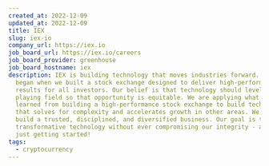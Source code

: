 ```yaml
---
created_at: 2022-12-09
updated_at: 2022-12-09
title: IEX
slug: iex-io
company_url: https://iex.io
job_board_url: https://iex.io/careers
job_board_provider: greenhouse
job_board_hostname: iex
description: IEX is building technology that moves industries forward. Our story
  began when we built a stock exchange designed to deliver high-performance
  results for all investors. Our belief is that technology should level the
  playing field so that opportunity is equitable. We are applying what we
  learned from building a high-performance stock exchange to build technology
  that solves for complexity and accelerates growth in other areas. We aspire to
  build a trusted, disciplined, and diversified business. Our goal is to build
  transformative technology without ever compromising our integrity - and we’re
  just getting started!
tags:
  - cryptocurrency
---
```

